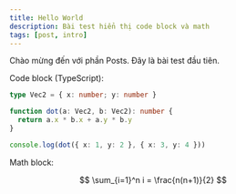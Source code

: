 ```yaml
---
title: Hello World
description: Bài test hiển thị code block và math
tags: [post, intro]
---
```


Chào mừng đến với phần Posts. Đây là bài test đầu tiên.

Code block (TypeScript):

```ts
type Vec2 = { x: number; y: number }

function dot(a: Vec2, b: Vec2): number {
  return a.x * b.x + a.y * b.y
}

console.log(dot({ x: 1, y: 2 }, { x: 3, y: 4 }))
```

Math block:

$$
\sum_{i=1}^n i = \frac{n(n+1)}{2}
$$



